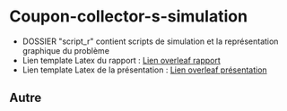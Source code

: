 # Coupon-collector-s-simulation

* DOSSIER "script_r" contient scripts de simulation et la représentation graphique du problème
* Lien template Latex du rapport : [Lien overleaf rapport](https://www.overleaf.com/read/cxqhwjrzjnnq#d65cd0)
* Lien template Latex de la présentation : [Lien overleaf présentation](https://fr.overleaf.com/read/fsxbbrxwnjmc#e37b79)
## Autre
